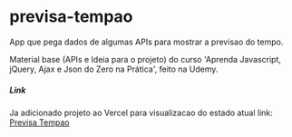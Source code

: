 # previsa-tempao
App que pega dados de algumas APIs para mostrar a previsao do tempo. 

Material base (APIs e Ideia para o projeto) do curso 'Aprenda Javascript, jQuery, Ajax e Json do Zero na Prática', feito na Udemy.


##### Link
Ja adicionado projeto ao Vercel para visualizacao do estado atual
link: 
[Previsa Tempao](https://previsa-tempao.vercel.app)